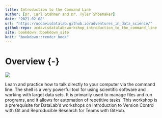 ```yaml
---
title: Introduction to the Command Line
author: [Dr. Carl Stahmer and Dr. Tyler Shoemaker]
date: "2021-02-08"
url: "https://ucdavisdatalab.github.io/adventures_in_data_science/"
github-repo: ucdavisdatalab/workshop_introduction_to_the_command_line
site: bookdown::bookdown_site
knit: "bookdown::render_book"
---
```


# Overview {-}

![](./img/datalab-logo-full-color-rgb.png)

Learn and practice how to talk directly to your computer via the command line. The shell
is a very powerful tool for using scientific software and working with larget data sets. 
It is primarily used to manage files and run programs, and it allows for automation of 
repetitive tasks. This workshop is a prerequisite for DataLab's workshops on Introduction to
Version Control with Git and Reproducible Research for Teams with GitHub.
